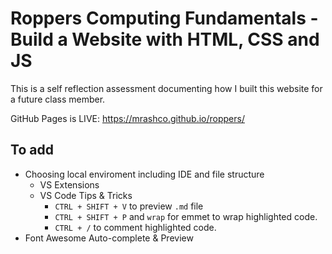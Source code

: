# Roppers Computing Fundamentals - Build a Website with HTML, CSS and JS

This is a self reflection assessment documenting how I built this website for a future class member.

GitHub Pages is LIVE: https://mrashco.github.io/roppers/

## To add
- Choosing local enviroment including IDE and file structure
    - VS Extensions
    - VS Code Tips & Tricks
        - `CTRL + SHIFT + V` to preview `.md` file
        - `CTRL + SHIFT + P` and `wrap` for emmet to wrap highlighted code.
        - `CTRL + /` to comment highlighted code.
- Font Awesome Auto-complete & Preview

